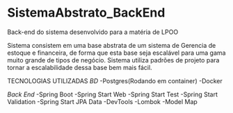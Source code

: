 # SistemaAbstrato_BackEnd
Back-end do sistema desenvolvido para a matéria de LPOO

Sistema consistem em uma base abstrata de um sistema de Gerencia de estoque e financeira, de forma que esta base seja escalável para uma gama muito grande de tipos de negócio. Sistema utiliza padrões de projeto para tornar a escalabilidade dessa base bem mais fácil.

TECNOLOGIAS UTILIZADAS
*BD*
-Postgres(Rodando em container)
-Docker

*Back End*
-Spring Boot
  -Spring Start Web
  -Spring Start Test
  -Spring Start Validation
  -Spring Start JPA Data
  -DevTools
  -Lombok
  -Model Map
